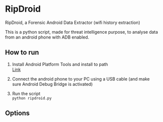 # RipDroid
RipDroid, a Forensic Android Data Extractor (wifi history extraction)

This is a python script, made for threat intelligence purpose, to analyse data from an android phone with ADB enabled.



## How to run

1. Install Android Platform Tools and install to path   
[Link](https://developer.android.com/tools/releases/platform-tools?hl=fr)

2. Connect the android phone to your PC using a USB cable (and make sure Android Debug Bridge is activated)

3. Run the script  
`python ripdroid.py`


## Options